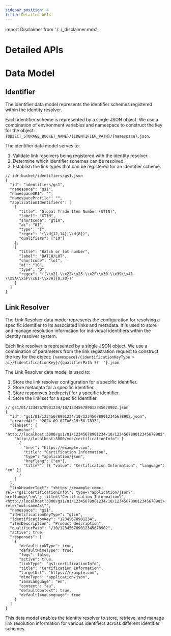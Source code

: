 ```yaml
---
sidebar_position: 4
title: Detailed APIs
---
```


import Disclaimer from './../\_disclaimer.mdx';

<Disclaimer />

# Detailed APIs

# Data Model

## Identifier

The identifier data model represents the identifier schemes registered within the identity resolver.

Each identifier scheme is represented by a single JSON object. We use a combination of environment variables and namespace to construct the key for the object: `{OBJECT_STORAGE_BUCKET_NAME}/{IDENTIFIER_PATH}/{namespace}.json`.

The identifier data model serves to:

1. Validate link resolvers being registered with the identity resolver.
2. Determine which identifier schemes can be resolved.
3. Establish the link types that can be registered for an identifier scheme.

```jsonc
// idr-bucket/identifiers/gs1.json
{
  "id": "identifiers/gs1",
  "namespace": "gs1",
  "namespaceURI": "",
  "namespaceProfile": "",
  "applicationIdentifiers": [
    {
      "title": "Global Trade Item Number (GTIN)",
      "label": "GTIN",
      "shortcode": "gtin",
      "ai": "01",
      "type": "I",
      "regex": "(\\d{12,14}|\\d{8})",
      "qualifiers": ["10"]
    },
    {
      "title": "Batch or lot number",
      "label": "BATCH/LOT",
      "shortcode": "lot",
      "ai": "10",
      "type": "Q",
      "regex": "([\\x21-\\x22\\x25-\\x2F\\x30-\\x39\\x41-\\x5A\\x5F\\x61-\\x7A]{0,20})"
    }
  ]
}
```

## Link Resolver

The Link Resolver data model represents the configuration for resolving a specific identifier to its associated links and metadata. It is used to store and manage resolution information for individual identifiers within the identity resolver system.

Each link resolver is represented by a single JSON object. We use a combination of parameters from the link registration request to construct the key for the object: `{namespace}/{identificationKeyType > ai}/{identificationKey}/{qualifierPath ?? ''}.json`.

The Link Resolver data model is used to:

1. Store the link resolver configuration for a specific identifier.
2. Store metadata for a specific identifier.
3. Store responses (redirects) for a specific identifier.
4. Store the link set for a specific identifier.

```jsonc
// gs1/01/12345678901234/10/123456789012345678902.json
{
  "id": "gs1/01/12345678901234/10/123456789012345678902.json",
  "createdAt": "2024-09-02T06:19:58.783Z",
  "linkset": {
    "anchor": "http://localhost:3000/gs1/01/12345678901234/10/123456789012345678902",
    "http://localhost:3000/voc/certificationInfo": [
      {
        "href": "https://example.com",
        "title": "Certification Information",
        "type": "application/json",
        "hreflang": ["en"],
        "title*": [{ "value": "Certification Information", "language": "en" }]
      }
    ]
  },
  "linkHeaderText": "<https://example.com>; rel=\"gs1:certificationInfo\"; type=\"application/json\"; hreflang=\"en\"; title=\"Certification Information\", <http://localhost:3000/gs1/01/12345678901234/10/123456789012345678902>; rel=\"owl:sameAs\"",
  "namespace": "gs1",
  "identificationKeyType": "gtin",
  "identificationKey": "12345678901234",
  "itemDescription": "Product description",
  "qualifierPath": "/10/123456789012345678902",
  "active": true,
  "responses": [
    {
      "defaultLinkType": true,
      "defaultMimeType": true,
      "fwqs": false,
      "active": true,
      "linkType": "gs1:certificationInfo",
      "title": "Certification Information",
      "targetUrl": "https://example.com",
      "mimeType": "application/json",
      "ianaLanguage": "en",
      "context": "au",
      "defaultContext": true,
      "defaultIanaLanguage": true
    }
  ]
}
```

This data model enables the identity resolver to store, retrieve, and manage link resolution information for various identifiers across different identifier schemes.
